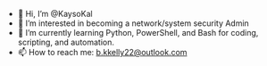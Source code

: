 - 👋 Hi, I’m @KaysoKal
- 👀 I’m interested in becoming a network/system security Admin
- 🌱 I’m currently learning Python, PowerShell, and Bash for coding, scripting, and automation.
- 📫 How to reach me: b.kkelly22@outlook.com


<!---
KaysoKal/KaysoKal is a ✨ special ✨ repository because its `README.md` (this file) appears on your GitHub profile.
You can click the Preview link to take a look at your changes.
--->

<!---
KaysoKal/KaysoKal is a ✨ special ✨ repository because its `README.md` (this file) appears on your GitHub profile.
You can click the Preview link to take a look at your changes.
--->
